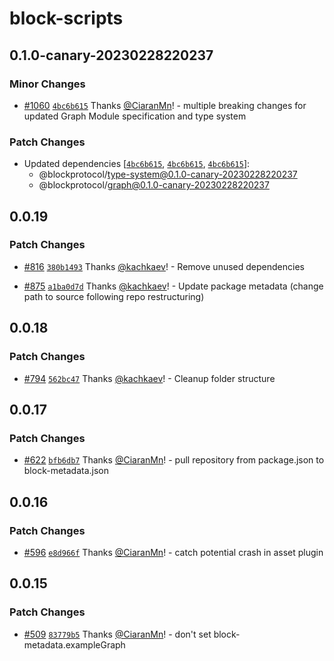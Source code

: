 # block-scripts

## 0.1.0-canary-20230228220237

### Minor Changes

- [#1060](https://github.com/blockprotocol/blockprotocol/pull/1060) [`4bc6b615`](https://github.com/blockprotocol/blockprotocol/commit/4bc6b6150498534f20a7bea0d9ec36606debef3f) Thanks [@CiaranMn](https://github.com/CiaranMn)! - multiple breaking changes for updated Graph Module specification and type system

### Patch Changes

- Updated dependencies [[`4bc6b615`](https://github.com/blockprotocol/blockprotocol/commit/4bc6b6150498534f20a7bea0d9ec36606debef3f), [`4bc6b615`](https://github.com/blockprotocol/blockprotocol/commit/4bc6b6150498534f20a7bea0d9ec36606debef3f), [`4bc6b615`](https://github.com/blockprotocol/blockprotocol/commit/4bc6b6150498534f20a7bea0d9ec36606debef3f)]:
  - @blockprotocol/type-system@0.1.0-canary-20230228220237
  - @blockprotocol/graph@0.1.0-canary-20230228220237

## 0.0.19

### Patch Changes

- [#816](https://github.com/blockprotocol/blockprotocol/pull/816) [`380b1493`](https://github.com/blockprotocol/blockprotocol/commit/380b149326450f4cf9b8300182eb199aa8f6a62f) Thanks [@kachkaev](https://github.com/kachkaev)! - Remove unused dependencies

- [#875](https://github.com/blockprotocol/blockprotocol/pull/875) [`a1ba0d7d`](https://github.com/blockprotocol/blockprotocol/commit/a1ba0d7d17971ee30586a673ce3d4f5bee6e65d1) Thanks [@kachkaev](https://github.com/kachkaev)! - Update package metadata (change path to source following repo restructuring)

## 0.0.18

### Patch Changes

- [#794](https://github.com/blockprotocol/blockprotocol/pull/794) [`562bc47`](https://github.com/blockprotocol/blockprotocol/commit/562bc477fdc35b8d3b94dc6c4b2207b9bd2cd057) Thanks [@kachkaev](https://github.com/kachkaev)! - Cleanup folder structure

## 0.0.17

### Patch Changes

- [#622](https://github.com/blockprotocol/blockprotocol/pull/622) [`bfb6db7`](https://github.com/blockprotocol/blockprotocol/commit/bfb6db7c3138c410b0003869cb15ebbb5f18ac7a) Thanks [@CiaranMn](https://github.com/CiaranMn)! - pull repository from package.json to block-metadata.json

## 0.0.16

### Patch Changes

- [#596](https://github.com/blockprotocol/blockprotocol/pull/596) [`e8d966f`](https://github.com/blockprotocol/blockprotocol/commit/e8d966f23da20e07b541fda55c51d71a2e8d0a5d) Thanks [@CiaranMn](https://github.com/CiaranMn)! - catch potential crash in asset plugin

## 0.0.15

### Patch Changes

- [#509](https://github.com/blockprotocol/blockprotocol/pull/509) [`83779b5`](https://github.com/blockprotocol/blockprotocol/commit/83779b55a856421c71169ddeffed3ce7843c6fb8) Thanks [@CiaranMn](https://github.com/CiaranMn)! - don't set block-metadata.exampleGraph
